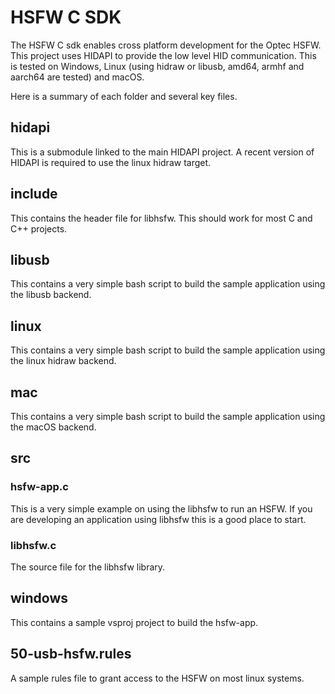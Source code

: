 # HSFW C SDK

The HSFW C sdk enables cross platform development for the Optec HSFW. This project uses HIDAPI to provide the low level HID communication. This is tested on Windows, Linux (using hidraw or libusb, amd64, armhf and aarch64 are tested) and macOS.

Here is a summary of each folder and several key files.

## hidapi

This is a submodule linked to the main HIDAPI project. A recent version of HIDAPI is required to use the linux hidraw target.

## include

This contains the header file for libhsfw. This should work for most C and C++ projects.

## libusb

This contains a very simple bash script to build the sample application using the libusb backend.

## linux

This contains a very simple bash script to build the sample application using the linux hidraw backend.

## mac

This contains a very simple bash script to build the sample application using the macOS backend.

## src

### hsfw-app.c

This is a very simple example on using the libhsfw to run an HSFW. If you are developing an application using libhsfw this is a good place to start.

### libhsfw.c

The source file for the libhsfw library.

## windows

This contains a sample vsproj project to build the hsfw-app.

## 50-usb-hsfw.rules

A sample rules file to grant access to the HSFW on most linux systems.
